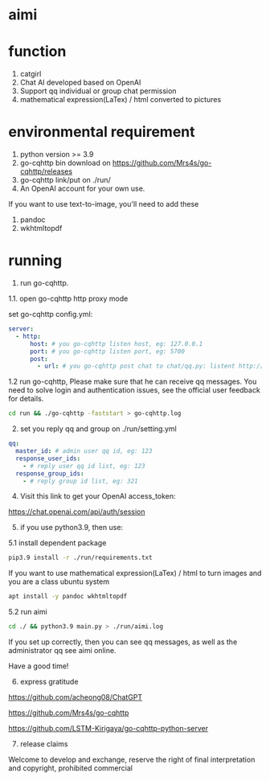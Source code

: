 # aimi

# function

1. catgirl
2. Chat AI developed based on OpenAI
3. Support qq individual or group chat permission
4. mathematical expression(LaTex) / html converted to pictures

# environmental requirement

1. python version >= 3.9
2. go-cqhttp bin download on https://github.com/Mrs4s/go-cqhttp/releases
3. go-cqhttp link/put on ./run/
4. An OpenAI account for your own use.

If you want to use text-to-image, you'll need to add these

1. pandoc
2. wkhtmltopdf

# running

1. run go-cqhttp.

  1.1. open go-cqhttp http proxy mode

set go-cqhttp config.yml:
```yaml
server:
  - http:
      host: # you go-cqhttp listen host, eg: 127.0.0.1
      port: # you go-cqhttp listen port, eg: 5700
      post:
        - url: # you go-cqhttp post chat to chat/qq.py: listent http://host:port, eg: 'http://127.0.0.1:5701' 
```

  1.2 run go-cqhttp, Please make sure that he can receive qq messages. You need to solve login and authentication issues, see the official user feedback for details.

```bash
cd run && ./go-cqhttp -faststart > go-cqhttp.log
```

2. set you reply qq and group on ./run/setting.yml

```yaml
qq:
  master_id: # admin user qq id, eg: 123
  response_user_ids:
    - # reply user qq id list, eg: 123
  response_group_ids:
    - # reply group id list, eg: 321
```

4. Visit this link to get your OpenAI access_token:

https://chat.openai.com/api/auth/session

5. if you use python3.9, then use:

  5.1 install dependent package

```bash
pip3.9 install -r ./run/requirements.txt
```

If you want to use mathematical expression(LaTex) / html to turn images and you are a class ubuntu system

```bash
apt install -y pandoc wkhtmltopdf
```

  5.2 run aimi

```bash
cd ./ && python3.9 main.py > ./run/aimi.log
```

If you set up correctly, then you can see qq messages, as well as the administrator qq see aimi online.

Have a good time!

6. express gratitude

https://github.com/acheong08/ChatGPT

https://github.com/Mrs4s/go-cqhttp

https://github.com/LSTM-Kirigaya/go-cqhttp-python-server


7. release claims

Welcome to develop and exchange, reserve the right of final interpretation and copyright, prohibited commercial
